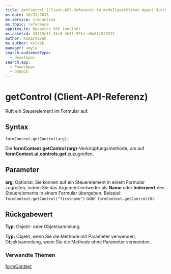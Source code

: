 ```yaml
---
title: getControl (Client-API-Referenz) in modellgestützten Apps| MicrosoftDocs
ms.date: 10/31/2018
ms.service: crm-online
ms.topic: reference
applies_to: Dynamics 365 (online)
ms.assetid: 34715e1f-35c0-4b7f-971e-e0a6518f0722
author: KumarVivek
ms.author: kvivek
manager: amyla
search.audienceType:
  - developer
search.app:
  - PowerApps
  - D365CE
---
```

# <a name="getcontrol-client-api-reference"></a>getControl (Client-API-Referenz)



Ruft ein Steuerelement im Formular auf. 

## <a name="syntax"></a>Syntax

`formContext.getControl(arg);`

Die **formContext.getControl (arg)**-Verknüpfungsmethode, um auf **formContext.ui.controls.get** zuzugreifen.

## <a name="parameter"></a>Parameter

**arg**: Optional. Sie können auf ein Steuerelement in einem Formular zugreifen, indem Sie das Argument entweder als **Name** oder **Indexwert** des Steuerelements in einem Formular übergeben. Beispiel: `formContext.getControl("firstname")` oder `formContext.getControl(0)`.


## <a name="return-value"></a>Rückgabewert

**Typ**: Objekt- oder Objektsammlung.

**Typ:** Objekt, wenn Sie die Methode mit Parameter verwenden, Objektsammlung, wenn Sie die Methode ohne Parameter verwenden.



### <a name="related-topics"></a>Verwandte Themen

[formContext](../../clientapi-form-Context.md)



